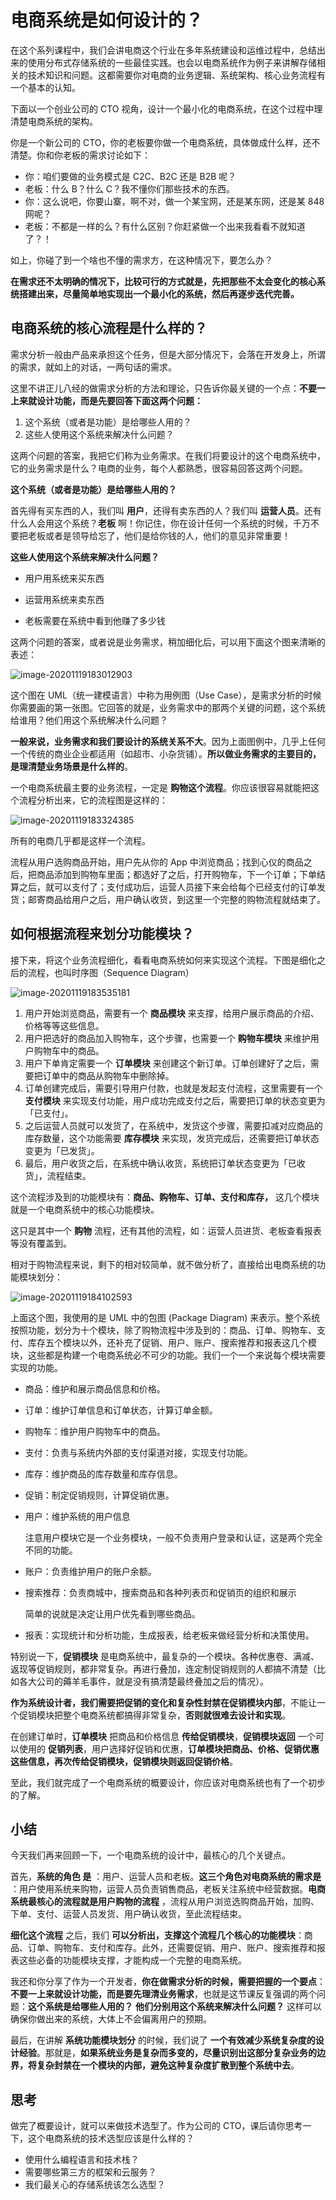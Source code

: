 # 电商系统是如何设计的？

在这个系列课程中，我们会讲电商这个行业在多年系统建设和运维过程中，总结出来的使用分布式存储系统的一些最佳实践。也会以电商系统作为例子来讲解存储相关的技术知识和问题。这都需要你对电商的业务逻辑、系统架构、核心业务流程有一个基本的认知。

下面以一个创业公司的 CTO 视角，设计一个最小化的电商系统，在这个过程中理清楚电商系统的架构。

你是一个新公司的 CTO，你的老板要你做一个电商系统，具体做成什么样，还不清楚。你和你老板的需求讨论如下：

- 你：咱们要做的业务模式是 C2C、B2C 还是 B2B 呢？
- 老板：什么 B？什么 C？我不懂你们那些技术的东西。
- 你：这么说吧，你要山寨，啊不对，做一个某宝网，还是某东网，还是某 848 网呢？
- 老板：不都是一样的么？有什么区别？你赶紧做一个出来我看看不就知道了？！

如上，你碰了到一个啥也不懂的需求方，在这种情况下，要怎么办？

**在需求还不太明确的情况下，比较可行的方式就是，先把那些不太会变化的核心系统搭建出来，尽量简单地实现出一个最小化的系统，然后再逐步迭代完善。**

## 电商系统的核心流程是什么样的？

需求分析一般由产品来承担这个任务，但是大部分情况下，会落在开发身上，所谓的需求，就如上的对话，一两句话的需求。

这里不讲正儿八经的做需求分析的方法和理论，只告诉你最关键的一个点：**不要一上来就设计功能，而是先要回答下面这两个问题：**

1. 这个系统（或者是功能）是给哪些人用的？
2. 这些人使用这个系统来解决什么问题？

这两个问题的答案，我把它们称为业务需求。在我们将要设计的这个电商系统中，它的业务需求是什么？电商的业务，每个人都熟悉，很容易回答这两个问题。

**这个系统（或者是功能）是给哪些人用的？**

首先得有买东西的人，我们叫 **用户**，还得有卖东西的人？我们叫  **运营人员**。还有什么人会用这个系统？**老板** 啊！你记住，你在设计任何一个系统的时候，千万不要把老板或者是领导给忘了，他们是给你钱的人，他们的意见非常重要！

**这些人使用这个系统来解决什么问题？**

- 用户用系统来买东西

- 运营用系统来卖东西

- 老板需要在系统中看到他赚了多少钱

这两个问题的答案，或者说是业务需求，稍加细化后，可以用下面这个图来清晰的表述：

![image-20201119183012903](https://txxs.github.io/pic/record/back-end-storage/image-20201119183012903.png)

这个图在 UML（统一建模语言）中称为用例图（Use Case），是需求分析的时候你需要画的第一张图。它回答的就是，业务需求中的那两个关键的问题，这个系统给谁用？他们用这个系统解决什么问题？

**一般来说，业务需求和我们要设计的系统关系不大**。因为上面图例中，几乎上任何一个传统的商业企业都适用（如超市、小杂货铺）。**所以做业务需求的主要目的，是理清楚业务场景是什么样的**。

一个电商系统最主要的业务流程，一定是 **购物这个流程**。你应该很容易就能把这个流程分析出来，它的流程图是这样的：

![image-20201119183324385](https://txxs.github.io/pic/record/back-end-storage/image-20201119183324385.png)

所有的电商几乎都是这样一个流程。

流程从用户选购商品开始，用户先从你的 App 中浏览商品；找到心仪的商品之后，把商品添加到购物车里面；都选好了之后，打开购物车，下一个订单；下单结算之后，就可以支付了；支付成功后，运营人员接下来会给每个已经支付的订单发货；邮寄商品给用户之后，用户确认收货，到这里一个完整的购物流程就结束了。

## 如何根据流程来划分功能模块？

接下来，将这个业务流程细化，看看电商系统如何来实现这个流程。下图是细化之后的流程，也叫时序图（Sequence Diagram）

![image-20201119183535181](https://txxs.github.io/pic/record/back-end-storage/image-20201119183535181.png)

1. 用户开始浏览商品，需要有一个 **商品模块** 来支撑，给用户展示商品的介绍、价格等等这些信息。
2. 用户把选好的商品加入购物车，这个步骤，也需要一个 **购物车模块** 来维护用户购物车中的商品。
3. 用户下单肯定需要一个 **订单模块** 来创建这个新订单。订单创建好了之后，需要把订单中的商品从购物车中删除掉。
4. 订单创建完成后，需要引导用户付款，也就是发起支付流程，这里需要有一个 **支付模块** 来实现支付功能，用户成功完成支付之后，需要把订单的状态变更为 「已支付」。
5. 之后运营人员就可以发货了，在系统中，发货这个步骤，需要扣减对应商品的库存数量，这个功能需要 **库存模块** 来实现，发货完成后，还需要把订单状态变更为「已发货」。
6. 最后，用户收货之后，在系统中确认收货，系统把订单状态变更为「已收货」，流程结束。

这个流程涉及到的功能模块有：**商品、购物车、订单、支付和库存，** 这几个模块就是一个电商系统中的核心功能模块。

这只是其中一个 **购物** 流程，还有其他的流程，如：运营人员进货、老板查看报表等没有覆盖到。

相对于购物流程来说，剩下的相对较简单，就不做分析了，直接给出电商系统的功能模块划分：

![image-20201119184102593](https://txxs.github.io/pic/record/back-end-storage/image-20201119184102593.png)

上面这个图，我使用的是 UML 中的包图 (Package Diagram) 来表示。整个系统按照功能，划分为十个模块，除了购物流程中涉及到的：商品、订单、购物车、支付、库存五个模块以外，还补充了促销、用户、账户、搜索推荐和报表这几个模块，这些都是构建一个电商系统必不可少的功能。我们一个一个来说每个模块需要实现的功能。

- 商品：维护和展示商品信息和价格。

- 订单：维护订单信息和订单状态，计算订单金额。

- 购物车：维护用户购物车中的商品。

- 支付：负责与系统内外部的支付渠道对接，实现支付功能。

- 库存：维护商品的库存数量和库存信息。

- 促销：制定促销规则，计算促销优惠。

- 用户：维护系统的用户信息

  注意用户模块它是一个业务模块，一般不负责用户登录和认证，这是两个完全不同的功能。

- 账户：负责维护用户的账户余额。

- 搜索推荐：负责商城中，搜索商品和各种列表页和促销页的组织和展示

  简单的说就是决定让用户优先看到哪些商品。

- 报表：实现统计和分析功能，生成报表，给老板来做经营分析和决策使用。

特别说一下，**促销模块** 是电商系统中，最复杂的一个模块。各种优惠卷、满减、返现等促销规则，都非常复杂。再进行叠加，连定制促销规则的人都搞不清楚（比如各大公司的薅羊毛事件，就是没有搞清楚最终叠加之后的情况）。

**作为系统设计者，我们需要把促销的变化和复杂性封禁在促销模块内部**，不能让一个促销模块把整个电商系统都搞得非常复杂，**否则就很难去设计和实现**。

在创建订单时，**订单模块** 把商品和价格信息 **传给促销模块**，**促销模块返回** 一个可以使用的 **促销列表**，用户选择好促销和优惠，**订单模块把商品、价格、促销优惠这些信息，再次传给促销模块，促销模块则返回促销价格**。

至此，我们就完成了一个电商系统的概要设计，你应该对电商系统也有了一个初步的了解。

## 小结

今天我们再来回顾一下，一个电商系统的设计中，最核心的几个关键点。

首先，**系统的角色 是** ：用户、运营人员和老板。**这三个角色对电商系统的需求是** ：用户使用系统来购物，运营人员负责销售商品，老板关注系统中经营数据。**电商系统最核心的流程就是用户购物的流程** ，流程从用户浏览选购商品开始，加购、下单、支付、运营人员发货、用户确认收货，至此流程结束。

**细化这个流程** 之后，我们  **可以分析出，支撑这个流程几个核心的功能模块**：商品、订单、购物车、支付和库存。此外，还需要促销、用户、账户、搜索推荐和报表这些必备的功能模块支撑，才能构成一个完整的电商系统。

我还和你分享了作为一个开发者，**你在做需求分析的时候，需要把握的一个要点**：**不要一上来就设计功能，而是要先理清业务需求**，也就是这节课反复强调的两个问题：**这个系统是给哪些人用的？**  **他们分别用这个系统来解决什么问题？**  这样可以确保你做出来的系统，大体上不会偏离用户的预期。

最后，在讲解 **系统功能模块划分** 的时候，我们说了 **一个有效减少系统复杂度的设计经验**。那就是，**如果系统业务是复杂而多变的，尽量识别出这部分复杂业务的边界，将复杂封禁在一个模块的内部，避免这种复杂度扩散到整个系统中去**。

## 思考

做完了概要设计，就可以来做技术选型了。作为公司的 CTO，课后请你思考一下，这个电商系统的技术选型应该是什么样的？

- 使用什么编程语言和技术栈？
- 需要哪些第三方的框架和云服务？
- 我们最关心的存储系统该怎么选型？